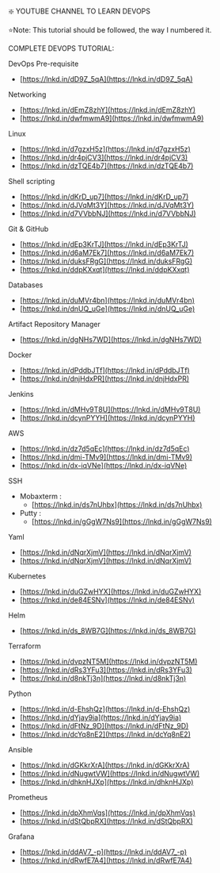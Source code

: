 ﻿❇️ YOUTUBE CHANNEL TO LEARN DEVOPS  
  
⭐️Note: This tutorial should be followed, the way I numbered it.  
  
COMPLETE DEVOPS TUTORIAL:  
  
 DevOps Pre-requisite  
 - [https://lnkd.in/dD9Z_5qA](https://lnkd.in/dD9Z_5qA)  

Networking  
 - [https://lnkd.in/dEmZ8zhY](https://lnkd.in/dEmZ8zhY)     
 - [https://lnkd.in/dwfmwmA9](https://lnkd.in/dwfmwmA9)

Linux  
  
 - [https://lnkd.in/d7gzxH5z](https://lnkd.in/d7gzxH5z)  
 - [https://lnkd.in/dr4pjCV3](https://lnkd.in/dr4pjCV3)  
 - [https://lnkd.in/dzTQE4b7](https://lnkd.in/dzTQE4b7)  
  
Shell scripting  
  
 - [https://lnkd.in/dKrD_up7](https://lnkd.in/dKrD_up7)  
 - [https://lnkd.in/dJVqMt3Y](https://lnkd.in/dJVqMt3Y)  
 - [https://lnkd.in/d7VVbbNJ](https://lnkd.in/d7VVbbNJ)  
  
  Git & GitHub  
 - [https://lnkd.in/dEp3KrTJ](https://lnkd.in/dEp3KrTJ)  
 - [https://lnkd.in/d6aM7Ek7](https://lnkd.in/d6aM7Ek7)    
 - [https://lnkd.in/duksFRgG](https://lnkd.in/duksFRgG)  
 - [https://lnkd.in/ddpKXxqt](https://lnkd.in/ddpKXxqt)  
  
Databases  
 - [https://lnkd.in/duMVr4bn](https://lnkd.in/duMVr4bn)  
 - [https://lnkd.in/dnUQ_uGe](https://lnkd.in/dnUQ_uGe)  
  
Artifact Repository Manager    
 - [https://lnkd.in/dgNHs7WD](https://lnkd.in/dgNHs7WD)  
  
Docker    
 - [https://lnkd.in/dPddbJTf](https://lnkd.in/dPddbJTf)  
 - [https://lnkd.in/dnjHdxPR](https://lnkd.in/dnjHdxPR)  
  
  Jenkins  
 - [https://lnkd.in/dMHv9T8U](https://lnkd.in/dMHv9T8U)  
 - [https://lnkd.in/dcynPYYH](https://lnkd.in/dcynPYYH)  
  
AWS  
 - [https://lnkd.in/dz7d5qEc](https://lnkd.in/dz7d5qEc)  
 - [https://lnkd.in/dmi-TMv9](https://lnkd.in/dmi-TMv9)  
 - [https://lnkd.in/dx-iqVNe](https://lnkd.in/dx-iqVNe)  
  
SSH  
  
 - Mobaxterm :    
	 - [https://lnkd.in/ds7nUhbx](https://lnkd.in/ds7nUhbx)  
 - Putty :  
	 - [https://lnkd.in/gGgW7Ns9](https://lnkd.in/gGgW7Ns9)  
  
 Yaml  
 - [https://lnkd.in/dNqrXjmV](https://lnkd.in/dNqrXjmV)  
 - [https://lnkd.in/dNqrXjmV](https://lnkd.in/dNqrXjmV)  
  
Kubernetes  
 - [https://lnkd.in/duGZwHYX](https://lnkd.in/duGZwHYX)  
 - [https://lnkd.in/de84ESNv](https://lnkd.in/de84ESNv)  
  
 Helm  
 - [https://lnkd.in/ds_8WB7G](https://lnkd.in/ds_8WB7G)  
  
Terraform 
 - [https://lnkd.in/dvpzNT5M](https://lnkd.in/dvpzNT5M)  
 - [https://lnkd.in/dRs3YFu3](https://lnkd.in/dRs3YFu3)  
 - [https://lnkd.in/d8nkTj3n](https://lnkd.in/d8nkTj3n)  
  
  Python  
 - [https://lnkd.in/d-EhshQz](https://lnkd.in/d-EhshQz)  
 - [https://lnkd.in/dYjay9ia](https://lnkd.in/dYjay9ia)  
 - [https://lnkd.in/dFtNz_9D](https://lnkd.in/dFtNz_9D)  
 - [https://lnkd.in/dcYq8nE2](https://lnkd.in/dcYq8nE2)  
  
Ansible  
 - [https://lnkd.in/dGKkrXrA](https://lnkd.in/dGKkrXrA)  
 - [https://lnkd.in/dNugwtVW](https://lnkd.in/dNugwtVW)    
 - [https://lnkd.in/dhknHJXp](https://lnkd.in/dhknHJXp)  
  
Prometheus  
 - [https://lnkd.in/dpXhmVqs](https://lnkd.in/dpXhmVqs)    
 - [https://lnkd.in/dStQbpRX](https://lnkd.in/dStQbpRX)  
  
Grafana  
 - [https://lnkd.in/ddAV7_-p](https://lnkd.in/ddAV7_-p)     
 - [https://lnkd.in/dRwfE7A4](https://lnkd.in/dRwfE7A4)
